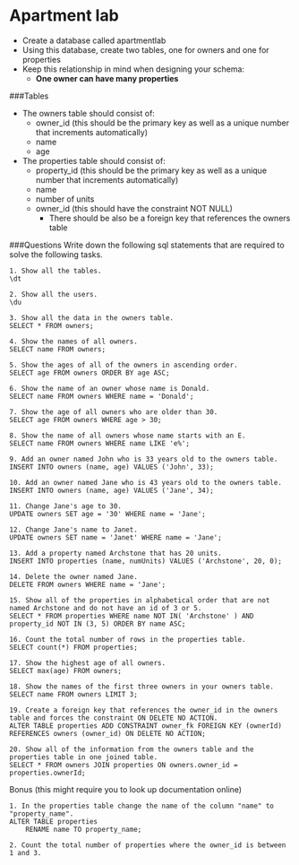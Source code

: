 # Apartment lab

- Create a database called apartmentlab 
- Using this database, create two tables, one for owners and one for properties
- Keep this relationship in mind when designing your schema:
	+ **One owner can have many properties**

###Tables

- The owners table should consist of: 
	+ owner_id (this should be the primary key as well as a unique number that increments automatically)
	+ name
	+ age
- The properties table should consist of:
	+ property_id (this should be the primary key as well as a unique number that increments automatically)
	+ name
	+ number of units
	+ owner_id (this should have the constraint NOT NULL)
		+ There should be also be a foreign key that references the owners table

###Questions
Write down the following sql statements that are required to solve the following tasks.

```    
1. Show all the tables.
\dt

2. Show all the users. 
\du

3. Show all the data in the owners table.
SELECT * FROM owners;

4. Show the names of all owners. 
SELECT name FROM owners;

5. Show the ages of all of the owners in ascending order. 
SELECT age FROM owners ORDER BY age ASC;

6. Show the name of an owner whose name is Donald. 
SELECT name FROM owners WHERE name = 'Donald';

7. Show the age of all owners who are older than 30. 
SELECT age FROM owners WHERE age > 30;

8. Show the name of all owners whose name starts with an E. 
SELECT name FROM owners WHERE name LIKE 'e%';

9. Add an owner named John who is 33 years old to the owners table.
INSERT INTO owners (name, age) VALUES ('John', 33);

10. Add an owner named Jane who is 43 years old to the owners table.
INSERT INTO owners (name, age) VALUES ('Jane', 34);

11. Change Jane's age to 30. 
UPDATE owners SET age = '30' WHERE name = 'Jane';

12. Change Jane's name to Janet. 
UPDATE owners SET name = 'Janet' WHERE name = 'Jane';

13. Add a property named Archstone that has 20 units.
INSERT INTO properties (name, numUnits) VALUES ('Archstone', 20, 0);

14. Delete the owner named Jane. 
DELETE FROM owners WHERE name = 'Jane';

15. Show all of the properties in alphabetical order that are not named Archstone and do not have an id of 3 or 5. 
SELECT * FROM properties WHERE name NOT IN( 'Archstone' ) AND property_id NOT IN (3, 5) ORDER BY name ASC;

16. Count the total number of rows in the properties table.
SELECT count(*) FROM properties; 

17. Show the highest age of all owners.
SELECT max(age) FROM owners;

18. Show the names of the first three owners in your owners table.
SELECT name FROM owners LIMIT 3;

19. Create a foreign key that references the owner_id in the owners table and forces the constraint ON DELETE NO ACTION. 
ALTER TABLE properties ADD CONSTRAINT owner_fk FOREIGN KEY (ownerId) REFERENCES owners (owner_id) ON DELETE NO ACTION;

20. Show all of the information from the owners table and the properties table in one joined table.  
SELECT * FROM owners JOIN properties ON owners.owner_id = properties.ownerId;
```
Bonus (this might require you to look up documentation online)

```
1. In the properties table change the name of the column "name" to "property_name". 
ALTER TABLE properties 
	RENAME name TO property_name;

2. Count the total number of properties where the owner_id is between 1 and 3.
```
